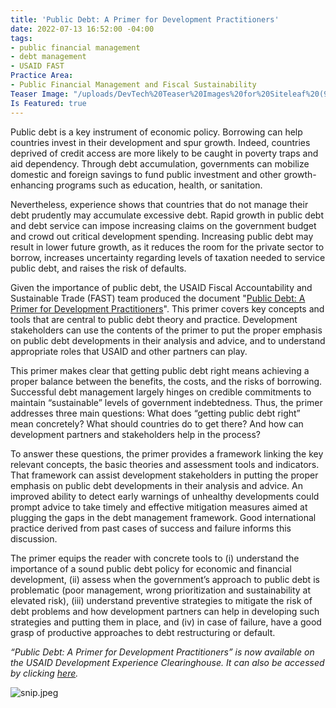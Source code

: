 ```yaml
---
title: 'Public Debt: A Primer for Development Practitioners'
date: 2022-07-13 16:52:00 -04:00
tags:
- public financial management
- debt management
- USAID FAST
Practice Area:
- Public Financial Management and Fiscal Sustainability
Teaser Image: "/uploads/DevTech%20Teaser%20Images%20for%20Siteleaf%20(9).png"
Is Featured: true
---
```


Public debt is a key instrument of economic policy. Borrowing can help countries invest in their development and spur growth. Indeed, countries deprived of credit access are more likely to be caught in poverty traps and aid dependency. Through debt accumulation, governments can mobilize domestic and foreign savings to fund public investment and other growth-enhancing programs such as education, health, or sanitation.

Nevertheless, experience shows that countries that do not manage their debt prudently may accumulate excessive debt. Rapid growth in public debt and debt service can impose increasing claims on the government budget and crowd out critical development spending.  Increasing public debt may result in lower future growth, as it reduces the room for the private sector to borrow, increases uncertainty regarding levels of taxation needed to service public debt, and raises the risk of defaults.

Given the importance of public debt, the USAID Fiscal Accountability and Sustainable Trade (FAST) team produced the document "[Public Debt: A Primer for Development Practitioners](http://ow.ly/kr3Q50JFamh)". This primer covers key concepts and tools that are central to public debt theory and practice. Development stakeholders can use the contents of the primer to put the proper emphasis on public debt developments in their analysis and advice, and to understand appropriate roles that USAID and other partners can play.

This primer makes clear that getting public debt right means achieving a proper balance between the benefits, the costs, and the risks of borrowing. Successful debt management largely hinges on credible commitments to maintain “sustainable” levels of government indebtedness. Thus, the primer addresses three main questions: What does “getting public debt right” mean concretely? What should countries do to get there? And how can development partners and stakeholders help in the process?

To answer these questions, the primer provides a framework linking the key relevant concepts, the basic theories and assessment tools and indicators. That framework can assist development stakeholders in putting the proper emphasis on public debt developments in their analysis and advice. An improved ability to detect early warnings of unhealthy developments could prompt advice to take timely and effective mitigation measures aimed at plugging the gaps in the debt management framework. Good international practice derived from past cases of success and failure informs this discussion.

The primer equips the reader with concrete tools to (i) understand the importance of a sound public debt policy for economic and financial development, (ii) assess when the government’s approach to public debt is problematic (poor management, wrong prioritization and sustainability at elevated risk), (iii) understand preventive strategies to mitigate the risk of debt problems and how development partners can help in developing such strategies and putting them in place, and (iv) in case of failure, have a good grasp of productive approaches to debt restructuring or default.

*“Public Debt: A Primer for Development Practitioners” is now available on the USAID Development Experience Clearinghouse. It can also be accessed by clicking [here](https://dec.usaid.gov/dec/content/Detail_Presto.aspx?ctID=ODVhZjk4NWQtM2YyMi00YjRmLTkxNjktZTcxMjM2NDBmY2Uy&rID=NjAxODY3&inr=VHJ1ZQ%3d%3d&dc=YWRk&rrtc=VHJ1ZQ%3d%3d&bckToL=).*

![snip.jpeg](/uploads/snip.jpeg)